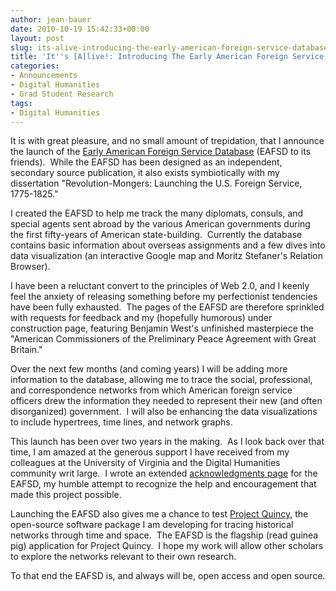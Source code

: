 ```yaml
---
author: jean-bauer
date: 2010-10-19 15:42:33+00:00
layout: post
slug: its-alive-introducing-the-early-american-foreign-service-database
title: 'It''s [A]live!: Introducing The Early American Foreign Service Database'
categories:
- Announcements
- Digital Humanities
- Grad Student Research
tags:
- Digital Humanities
---
```


It is with great pleasure, and no small amount of trepidation, that I announce the launch of the [Early American Foreign Service Database](http://www.eafsd.org) (EAFSD to its friends).  While the EAFSD has been designed as an independent, secondary source publication, it also exists symbiotically with my dissertation "Revolution-Mongers: Launching the U.S. Foreign Service, 1775-1825."

I created the EAFSD to help me track the many diplomats, consuls, and special agents sent abroad by the various American governments during the first fifty-years of American state-building.  Currently the database contains basic information about overseas assignments and a few dives into data visualization (an interactive Google map and Moritz Stefaner's Relation Browser).

I have been a reluctant convert to the principles of Web 2.0, and I keenly feel the anxiety of releasing something before my perfectionist tendencies have been fully exhausted.  The pages of the EAFSD are therefore sprinkled with requests for feedback and my (hopefully humorous) under construction page, featuring Benjamin West's unfinished masterpiece the "American Commissioners of the Preliminary Peace Agreement with Great Britain."

Over the next few months (and coming years) I will be adding more information to the database, allowing me to trace the social, professional, and correspondence networks from which American foreign service officers drew the information they needed to represent their new (and often disorganized) government.  I will also be enhancing the data visualizations to include hypertrees, time lines, and network graphs.

This launch has been over two years in the making.  As I look back over that time, I am amazed at the generous support I have received from my colleagues at the University of Virginia and the Digital Humanities community writ large.  I wrote an extended [acknowledgments page](http://www.eafsd.org/acknowledgements) for the EAFSD, my humble attempt to recognize the help and encouragement that made this project possible.

Launching the EAFSD also gives me a chance to test [Project Quincy](http://projectquincy.rubyforge.org), the open-source software package I am developing for tracing historical networks through time and space.  The EAFSD is the flagship (read guinea pig) application for Project Quincy.  I hope my work will allow other scholars to explore the networks relevant to their own research.

To that end the EAFSD is, and always will be, open access and open source.
